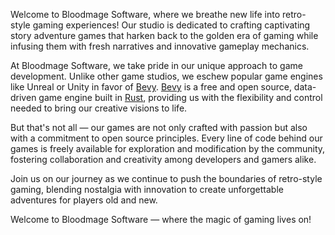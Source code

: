 Welcome to Bloodmage Software, where we breathe new life into retro-style gaming experiences! Our studio is dedicated to crafting captivating story adventure games that harken back to the golden era of gaming while infusing them with fresh narratives and innovative gameplay mechanics.

At Bloodmage Software, we take pride in our unique approach to game development. Unlike other game studios, we eschew popular game engines like Unreal or Unity in favor of [Bevy](https://bevyengine.org/). [Bevy](https://bevyengine.org/) is a free and open source, data-driven game engine built in [Rust](https://rust-lang.org/), providing us with the flexibility and control needed to bring our creative visions to life.

But that's not all — our games are not only crafted with passion but also with a commitment to open source principles. Every line of code behind our games is freely available for exploration and modification by the community, fostering collaboration and creativity among developers and gamers alike.

Join us on our journey as we continue to push the boundaries of retro-style gaming, blending nostalgia with innovation to create unforgettable adventures for players old and new.

Welcome to Bloodmage Software — where the magic of gaming lives on!
